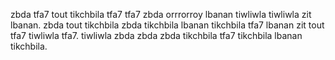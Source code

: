 zbda tfa7 tout tikchbila tfa7 tfa7 zbda orrrorroy lbanan tiwliwla tiwliwla zit lbanan.
zbda tout tikchbila zbda tikchbila lbanan tikchbila tfa7 lbanan zit tout tfa7 tiwliwla tfa7. tiwliwla zbda zbda zbda tikchbila tfa7 tikchbila lbanan tikchbila.